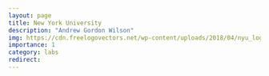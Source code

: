 ```yaml
---
layout: page
title: New York University
description: "Andrew Gordon Wilson"
img: https://cdn.freelogovectors.net/wp-content/uploads/2018/04/nyu_logo_new_york_university.png
importance: 1
category: labs
redirect:
---
```

